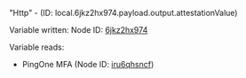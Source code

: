 "Http" - (ID: local.6jkz2hx974.payload.output.attestationValue)

Variable written:
Node ID: [6jkz2hx974](../nodes/6jkz2hx974.md)

Variable reads:
* PingOne MFA (Node ID: [iru6qhsncf](../nodes/iru6qhsncf.md))
